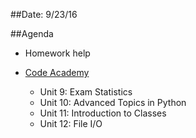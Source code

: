 ##Date: 9/23/16

##Agenda
- Homework help

- [Code Academy](https://www.codecademy.com/learn/python)
  - Unit 9: Exam Statistics
  - Unit 10: Advanced Topics in Python
  - Unit 11: Introduction to Classes
  - Unit 12: File I/O
